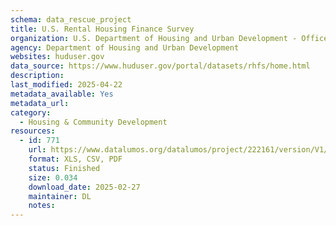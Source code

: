 ```yaml
---
schema: data_rescue_project 
title: U.S. Rental Housing Finance Survey
organization: U.S. Department of Housing and Urban Development - Office of Policy Development and Research
agency: Department of Housing and Urban Development
websites: huduser.gov
data_source: https://www.huduser.gov/portal/datasets/rhfs/home.html
description: 
last_modified: 2025-04-22
metadata_available: Yes
metadata_url: 
category:
  - Housing & Community Development 
resources:
  - id: 771
    url: https://www.datalumos.org/datalumos/project/222161/version/V1/view
    format: XLS, CSV, PDF
    status: Finished
    size: 0.034
    download_date: 2025-02-27
    maintainer: DL
    notes: 
---
```

